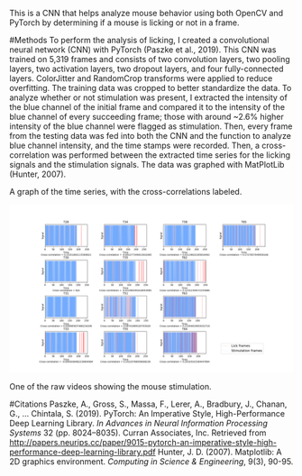 This is a CNN that helps analyze mouse behavior using both OpenCV and PyTorch by determining if a mouse is licking or not in a frame.

#Methods
To perform the analysis of licking, I created a convolutional neural network (CNN) with PyTorch (Paszke et al., 2019). This CNN was trained on 5,319 frames and consists of two convolution layers, two pooling layers, two activation layers, two dropout layers, and four fully-connected layers. ColorJitter and RandomCrop transforms were applied to reduce overfitting. The training data was cropped to better standardize the data. To analyze whether or not stimulation was present, I extracted the intensity of the blue channel of the initial frame and compared it to the intensity of the blue channel of every succeeding frame; those with around ~2.6% higher intensity of the blue channel were flagged as stimulation. Then, every frame from the testing data was fed into both the CNN and the function to analyze blue channel intensity, and the time stamps were recorded. Then, a cross-correlation was performed between the extracted time series for the licking signals and the stimulation signals. The data was graphed with MatPlotLib (Hunter, 2007). 

A graph of the time series, with the cross-correlations labeled. 

![alt text](https://github.com/DartAiden/mouse-licking-analysis/blob/main/final_data/figures_stim.png "Figure stim")

One of the raw videos showing the mouse stimulation. 

#Citations
Paszke, A., Gross, S., Massa, F., Lerer, A., Bradbury, J., Chanan, G., … Chintala, S. (2019). PyTorch: An Imperative Style, High-Performance Deep Learning Library. _In Advances in Neural Information Processing Systems_ 32 (pp. 8024–8035). Curran Associates, Inc. Retrieved from http://papers.neurips.cc/paper/9015-pytorch-an-imperative-style-high-performance-deep-learning-library.pdf 
Hunter, J. D. (2007). Matplotlib: A 2D graphics environment. _Computing in Science & Engineering_, 9(3), 90-95.

